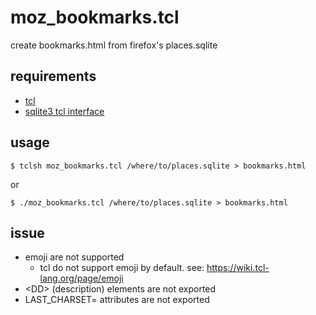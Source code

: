 # moz_bookmarks.tcl

create bookmarks.html from firefox's places.sqlite

## requirements

-   [tcl](http://www.tcl-lang.org/)
-   [sqlite3 tcl interface](https://sqlite.org/tclsqlite.html)

## usage

```
$ tclsh moz_bookmarks.tcl /where/to/places.sqlite > bookmarks.html
```

or

```
$ ./moz_bookmarks.tcl /where/to/places.sqlite > bookmarks.html
```

## issue

- emoji are not supported
  - tcl do not support emoji by default. see: <https://wiki.tcl-lang.org/page/emoji>
- &lt;DD&gt; (description) elements are not exported
- LAST_CHARSET= attributes are not exported
